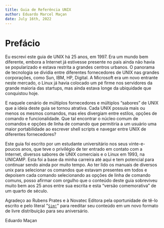```yaml
---
title: Guia de Referência UNIX
author: Eduardo Marcel Maçan
date: July 16th, 2022
---
```


# Prefácio
Eu escrevi este guia de UNIX há 25 anos, em 1997. Era um mundo bem diferente,
embora a Internet já estivesse presente no país ainda não havia se popularizado
e estava restrita a grandes centros urbanos. O panorama de tecnologia se dividia
entre diferentes fornecedores de UNIX nas grandes corporações, como Sun, IBM,
HP, Digital. A Microsoft era um novo entrante neste mercado, o Linux já havia
colocado um pé firme nos servidores da grande maioria das startups, mas ainda
estava longe da ubiquidade que conquistou hoje.

E naquele cenário de múltiplos fornecedores e múltiplos “sabores” de UNIX
que a ideia deste guia se tornou atrativa. Cada UNIX possuia mais ou menos
os mesmos comandos, mas eles divergiam entre estilos, opções de comando e
funcionalidade. Que tal encontrar o núcleo comum de comandos e opções de
linha de comando que permitiria a um usuário uma maior portabilidade ao
escrever shell scripts e navegar entre UNIX de diferentes fornecedores?

Este guia foi escrito por um estudante universitário nos seus vinte-e-poucos
anos, que teve o privilégio de ter entrado em contato com a Internet, diversos
sabores de UNIX comerciais e o Linux em 1993, na UNICAMP. Esta foi a base
da minha carreira até aqui e tem potencial para continuar sendo ainda por muito
tempo. Ao ter lido os manuais de diversos unix para selecionar os comandos que
estavam presentes em todos e depoisem cada comando selecionando as opções de
linha de comando comuns, posso afirmar com orgulho que o conteúdo deste guia
sobreviveu muito bem aos 25 anos entre sua escrita e esta “versão comemorativa”
de um quarto de século.

Agradeço ao Rubens Prates e à Novatec Editora pela oportunidade de tê-lo
escrito e pelo literal "[`Sim!`]" para reeditar seu conteúdo em um novo formato de livre distribuição
para seu aniversário.

Eduardo Maçan

[`Sim!`]:https://twitter.com/novateceditora/status/1435940724290297857?s=20&t=JKeNaDADjqMyOoCNxo8_Xw



